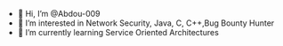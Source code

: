 - 👋 Hi, I’m @Abdou-009
- 👀 I’m interested in  Network Security, Java, C, C++,Bug Bounty Hunter
- 🌱 I’m currently learning Service Oriented Architectures


<!---
Abdou-009/Abdou-009 is a ✨ special ✨ repository because its `README.md` (this file) appears on your GitHub profile.
You can click the Preview link to take a look at your changes.
--->
